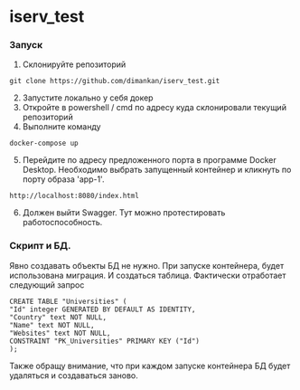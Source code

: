 # iserv_test

### Запуск
1. Склонируйте репозиторий 
```
git clone https://github.com/dimankan/iserv_test.git
```
2. Запустите локально у себя докер
3. Откройте в powershell / cmd по адресу куда склонировали текущий репозиторий
4. Выполните команду 
```
docker-compose up
```
5. Перейдите по адресу предложенного порта в программе Docker Desktop. Необходимо выбрать запущенный контейнер и кликнуть по порту образа 'app-1'.
```
http://localhost:8080/index.html
```
6. Должен выйти Swagger. Тут можно протестировать работоспособность.

### Скрипт и БД.
Явно создавать объекты БД не нужно.
При запуске контейнера, будет использована миграция. И создаться таблица.
Фактически отработает следующий запрос 
```
CREATE TABLE "Universities" (
"Id" integer GENERATED BY DEFAULT AS IDENTITY,
"Country" text NOT NULL,
"Name" text NOT NULL,
"Websites" text NOT NULL,
CONSTRAINT "PK_Universities" PRIMARY KEY ("Id")
);
```

Также обращу внимание, что при каждом запуске контейнера БД будет удаляться и создаваться заново.

